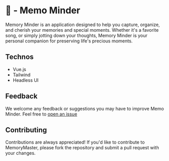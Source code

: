 # 💌 - Memo Minder

Memory Minder is an application designed to help you capture, organize, and cherish your memories and special moments. Whether it's a favorite song, or simply jotting down your thoughts, Memory Minder is your personal companion for preserving life's precious moments.

## Technos

- Vue.js
- Tailwind
- Headless UI

## Feedback

We welcome any feedback or suggestions you may have to improve Memo Minder. Feel free to [open an issue](https://github.com/LalbaAnthony/memo-minder/issues)

## Contributing

Contributions are always appreciated! If you'd like to contribute to MemoryMaster, please fork the repository and submit a pull request with your changes.